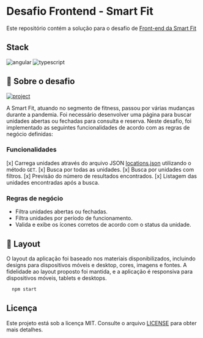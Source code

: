 [TYPESCRIPT__BADGE]: https://img.shields.io/badge/typescript-D4FAFF?style=for-the-badge&logo=typescript
[ANGULAR__BADGE]: https://img.shields.io/badge/Angular-red?style=for-the-badge&logo=angular
[PROJECT__BADGE]: https://img.shields.io/badge/📱Visit_this_project-000?style=for-the-badge&logo=project
[PROJECT__URL]: https://challenge-smartfit.web.app/

# Desafio Frontend - Smart Fit

Este repositório contém a solução para o desafio de [Front-end da Smart Fit](https://github.com/bioritmo/front-end-code-challenge-smartsite/tree/master) 

## Stack

![angular][ANGULAR__BADGE]
![typescript][TYPESCRIPT__BADGE]

## 📖 Sobre o desafio

[![project][PROJECT__BADGE]][PROJECT__URL]

A Smart Fit, atuando no segmento de fitness, passou por várias mudanças durante a pandemia. Foi necessário desenvolver uma página para buscar unidades abertas ou fechadas para consulta e reserva. 
Neste desafio, foi implementado as seguintes funcionalidades de acordo com as regras de negócio definidas:

### Funcionalidades
[x] Carrega unidades através do arquivo JSON [locations.json](https://test-frontend-developer.s3.amazonaws.com/data/locations.json) utilizando o método `GET`.
[x] Busca por todas as unidades.
[x] Busca por unidades com filtros.
[x] Previsão do número de resultados encontrados.
[x] Listagem das unidades encontradas após a busca.

### Regras de negócio
- Filtra unidades abertas ou fechadas.
- Filtra unidades por período de funcionamento.
- Valida e exibe os ícones corretos de acordo com o status da unidade.

## 🎨 Layout

O layout da aplicação foi baseado nos materiais disponibilizados, incluindo designs para dispositivos móveis e desktop, cores, imagens e fontes. A fidelidade ao layout proposto foi mantida, e a aplicação é responsiva para dispositivos móveis, tablets e desktops.
```bash
  npm start
```

## Licença
Este projeto está sob a licença MIT. Consulte o arquivo [LICENSE](./LICENSE) para obter mais detalhes.
